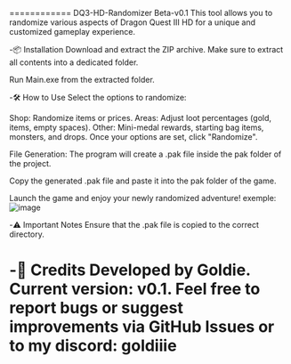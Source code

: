 ============
DQ3-HD-Randomizer Beta-v0.1 
This tool allows you to randomize various aspects of Dragon Quest III HD for a unique and customized gameplay experience.

-📦 Installation
Download and extract the ZIP archive.
Make sure to extract all contents into a dedicated folder.

Run Main.exe from the extracted folder.

-🛠️ How to Use
Select the options to randomize:

Shop: Randomize items or prices.
Areas: Adjust loot percentages (gold, items, empty spaces).
Other: Mini-medal rewards, starting bag items, monsters, and drops.
Once your options are set, click "Randomize".

File Generation:
The program will create a .pak file inside the pak folder of the project.

Copy the generated .pak file and paste it into the pak folder of the game.

Launch the game and enjoy your newly randomized adventure!
exemple:
![image](https://github.com/user-attachments/assets/9af8204f-f4dd-4604-96bf-0ce3ff919c19)

-⚠️ Important Notes
Ensure that the .pak file is copied to the correct directory.


-📝 Credits
Developed by Goldie. Current version: v0.1.
Feel free to report bugs or suggest improvements via GitHub Issues or to my discord: goldiiie
=======
